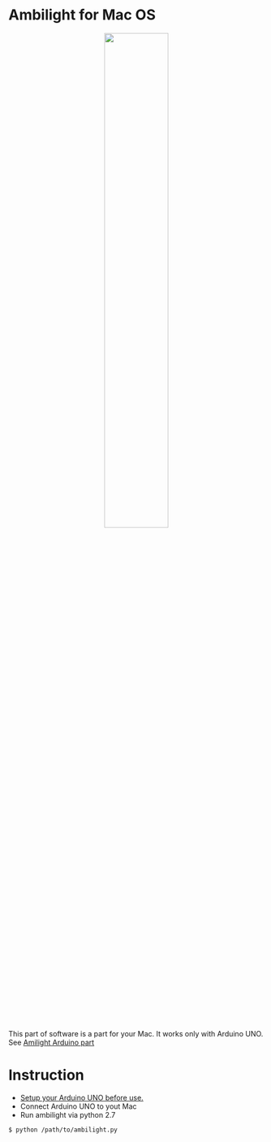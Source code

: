 # Ambilight for Mac OS

<p align="center"><img src="http://app.shopsline.ru/img-pic/kf/Hf3e4eb92d8c64b29bbdbb7538dbdf9c6I/DIY-Ambilight-RGB-5050.jpg_q50.jpg" width="50%" /></p>

This part of software is a part for your Mac. It works only with Arduino UNO. See [Amilight Arduino part](https://github.com/sergeich5/Ambilight-Arduino-part)

# Instruction
  - [Setup your Arduino UNO before use.](https://github.com/sergeich5/Ambilight-Arduino-part)
  - Connect Arduino UNO to yout Mac
  - Run ambilight via python 2.7
```sh
$ python /path/to/ambilight.py
```
